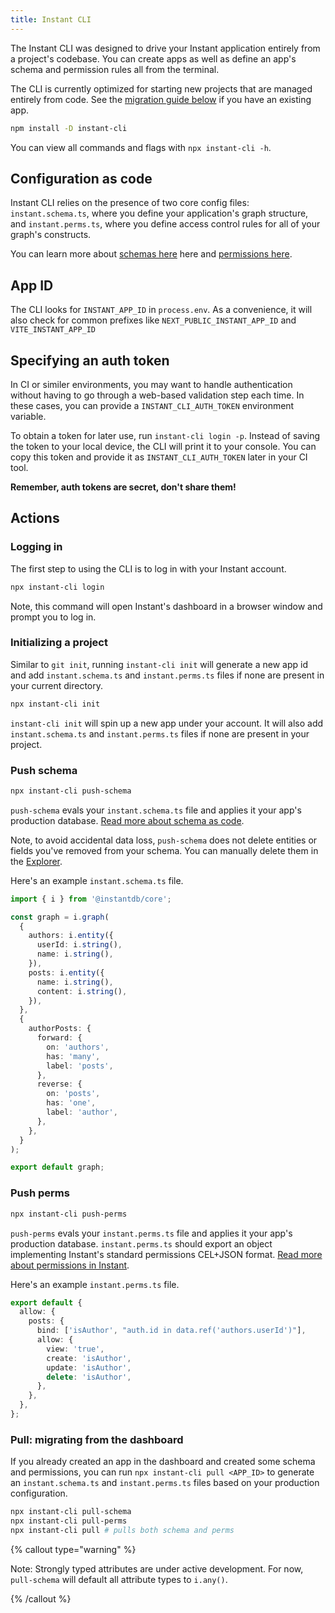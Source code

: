 ```yaml
---
title: Instant CLI
---
```


The Instant CLI was designed to drive your Instant application entirely from a project's codebase. You can create apps as well as define an app's schema and permission rules all from the terminal.

The CLI is currently optimized for starting new projects that are managed
entirely from code. See the [migration guide below](#migrating-from-the-dashboard) if you have an existing app.

```sh
npm install -D instant-cli
```

You can view all commands and flags with `npx instant-cli -h`.

## Configuration as code

Instant CLI relies on the presence of two core config files: `instant.schema.ts`, where you define your application's graph structure, and `instant.perms.ts`, where you define access control rules for all of your graph's constructs.

You can learn more about [schemas here](/docs/schema) here and [permissions here](/docs/permissions).

## App ID

The CLI looks for `INSTANT_APP_ID` in `process.env`. As a convenience, it will also check for common prefixes like `NEXT_PUBLIC_INSTANT_APP_ID` and `VITE_INSTANT_APP_ID`

## Specifying an auth token

In CI or similer environments, you may want to handle authentication without having to go through a web-based validation step each time. In these cases, you can provide a `INSTANT_CLI_AUTH_TOKEN` environment variable.

To obtain a token for later use, run `instant-cli login -p`. Instead of saving the token to your local device, the CLI will print it to your console. You can copy this token and provide it as `INSTANT_CLI_AUTH_TOKEN` later in your CI tool.

**Remember, auth tokens are secret, don't share them!**

## Actions

### Logging in

The first step to using the CLI is to log in with your Instant account.

```sh
npx instant-cli login
```

Note, this command will open Instant's dashboard in a browser window and prompt you to log in.

### Initializing a project

Similar to `git init`, running `instant-cli init` will generate a new app id and add `instant.schema.ts` and `instant.perms.ts` files if none are present in your current directory.

```sh
npx instant-cli init
```

`instant-cli init` will spin up a new app under your account. It will also add `instant.schema.ts` and `instant.perms.ts` files if none are present in your project.

### Push schema

```sh
npx instant-cli push-schema
```

`push-schema` evals your `instant.schema.ts` file and applies it your app's production database. [Read more about schema as code](/docs/schema).

Note, to avoid accidental data loss, `push-schema` does not delete entities or fields you've removed from your schema. You can manually delete them in the [Explorer](https://www.instantdb.com/dash?s=main&t=explorer).

Here's an example `instant.schema.ts` file.

```ts
import { i } from '@instantdb/core';

const graph = i.graph(
  {
    authors: i.entity({
      userId: i.string(),
      name: i.string(),
    }),
    posts: i.entity({
      name: i.string(),
      content: i.string(),
    }),
  },
  {
    authorPosts: {
      forward: {
        on: 'authors',
        has: 'many',
        label: 'posts',
      },
      reverse: {
        on: 'posts',
        has: 'one',
        label: 'author',
      },
    },
  }
);

export default graph;
```

### Push perms

```sh
npx instant-cli push-perms
```

`push-perms` evals your `instant.perms.ts` file and applies it your app's production database. `instant.perms.ts` should export an object implementing Instant's standard permissions CEL+JSON format. [Read more about permissions in Instant](/docs/permissions).

Here's an example `instant.perms.ts` file.

```ts
export default {
  allow: {
    posts: {
      bind: ['isAuthor', "auth.id in data.ref('authors.userId')"],
      allow: {
        view: 'true',
        create: 'isAuthor',
        update: 'isAuthor',
        delete: 'isAuthor',
      },
    },
  },
};
```

### Pull: migrating from the dashboard

If you already created an app in the dashboard and created some schema and
permissions, you can run `npx instant-cli pull <APP_ID>` to generate an `instant.schema.ts` and `instant.perms.ts` files based on your production configuration.

```bash
npx instant-cli pull-schema
npx instant-cli pull-perms
npx instant-cli pull # pulls both schema and perms
```

{% callout type="warning" %}

Note: Strongly typed attributes are under active development. For now, `pull-schema` will default all attribute types to `i.any()`.

{% /callout %}
